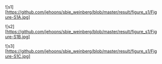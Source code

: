 ![s1][https://github.com/jehoons/sbie_weinberg/blob/master/result/figure_s1/Figure-S1A.jpg]

![s2][https://github.com/jehoons/sbie_weinberg/blob/master/result/figure_s1/Figure-S1B.jpg]

![s3][https://github.com/jehoons/sbie_weinberg/blob/master/result/figure_s1/Figure-S1C.jpg]